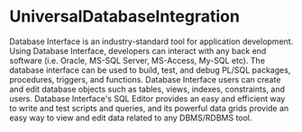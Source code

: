 # UniversalDatabaseIntegration
Database Interface is an industry-standard tool for application development. Using Database Interface, developers can interact with any back end software (i.e. Oracle, MS-SQL Server, MS-Access, My-SQL etc). The database interface can be used to build, test, and debug PL/SQL packages, procedures, triggers, and functions. Database Interface users can create and edit database objects such as tables, views, indexes, constraints, and users. Database Interface's SQL Editor provides an easy and efficient way to write and test scripts and queries, and its powerful data grids provide an easy way to view and edit data related to any DBMS/RDBMS tool.

